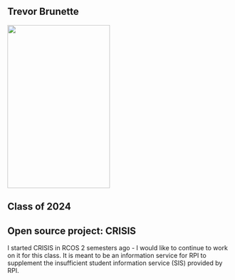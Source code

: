 ## Trevor Brunette

<img src="https://user-images.githubusercontent.com/16441565/170726223-2c4a1149-a53e-4b82-a107-d297637620aa.png" width="230" height="367"/>

## Class of 2024

## Open source project: CRISIS
I started CRISIS in RCOS 2 semesters ago - I would like to continue to work on it for this class. It is meant to be an information service for RPI to supplement the insufficient student information service (SIS) provided by RPI.
